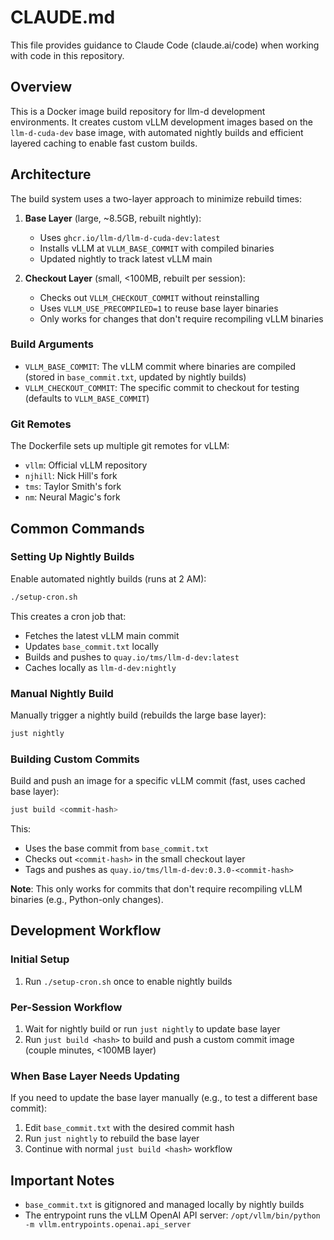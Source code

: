 # CLAUDE.md

This file provides guidance to Claude Code (claude.ai/code) when working with code in this repository.

## Overview

This is a Docker image build repository for llm-d development environments. It creates custom vLLM development images based on the `llm-d-cuda-dev` base image, with automated nightly builds and efficient layered caching to enable fast custom builds.

## Architecture

The build system uses a two-layer approach to minimize rebuild times:

1. **Base Layer** (large, ~8.5GB, rebuilt nightly):
   - Uses `ghcr.io/llm-d/llm-d-cuda-dev:latest`
   - Installs vLLM at `VLLM_BASE_COMMIT` with compiled binaries
   - Updated nightly to track latest vLLM main

2. **Checkout Layer** (small, <100MB, rebuilt per session):
   - Checks out `VLLM_CHECKOUT_COMMIT` without reinstalling
   - Uses `VLLM_USE_PRECOMPILED=1` to reuse base layer binaries
   - Only works for changes that don't require recompiling vLLM binaries

### Build Arguments

- `VLLM_BASE_COMMIT`: The vLLM commit where binaries are compiled (stored in `base_commit.txt`, updated by nightly builds)
- `VLLM_CHECKOUT_COMMIT`: The specific commit to checkout for testing (defaults to `VLLM_BASE_COMMIT`)

### Git Remotes

The Dockerfile sets up multiple git remotes for vLLM:
- `vllm`: Official vLLM repository
- `njhill`: Nick Hill's fork
- `tms`: Taylor Smith's fork
- `nm`: Neural Magic's fork

## Common Commands

### Setting Up Nightly Builds

Enable automated nightly builds (runs at 2 AM):
```bash
./setup-cron.sh
```

This creates a cron job that:
- Fetches the latest vLLM main commit
- Updates `base_commit.txt` locally
- Builds and pushes to `quay.io/tms/llm-d-dev:latest`
- Caches locally as `llm-d-dev:nightly`

### Manual Nightly Build

Manually trigger a nightly build (rebuilds the large base layer):
```bash
just nightly
```

### Building Custom Commits

Build and push an image for a specific vLLM commit (fast, uses cached base layer):
```bash
just build <commit-hash>
```

This:
- Uses the base commit from `base_commit.txt`
- Checks out `<commit-hash>` in the small checkout layer
- Tags and pushes as `quay.io/tms/llm-d-dev:0.3.0-<commit-hash>`

**Note**: This only works for commits that don't require recompiling vLLM binaries (e.g., Python-only changes).

## Development Workflow

### Initial Setup
1. Run `./setup-cron.sh` once to enable nightly builds

### Per-Session Workflow
1. Wait for nightly build or run `just nightly` to update base layer
2. Run `just build <hash>` to build and push a custom commit image (couple minutes, <100MB layer)

### When Base Layer Needs Updating
If you need to update the base layer manually (e.g., to test a different base commit):
1. Edit `base_commit.txt` with the desired commit hash
2. Run `just nightly` to rebuild the base layer
3. Continue with normal `just build <hash>` workflow

## Important Notes

- `base_commit.txt` is gitignored and managed locally by nightly builds
- The entrypoint runs the vLLM OpenAI API server: `/opt/vllm/bin/python -m vllm.entrypoints.openai.api_server`

